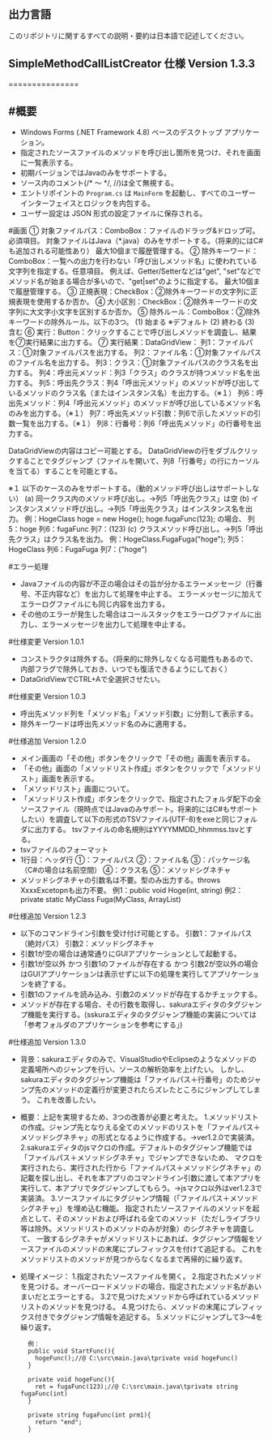 ## 出力言語
このリポジトリに関するすべての説明・要約は日本語で記述してください。

## SimpleMethodCallListCreator 仕様  Version 1.3.3
===============

#概要
----
- Windows Forms (.NET Framework 4.8) ベースのデスクトップ アプリケーション。
- 指定されたソースファイルのメソッドを呼び出し箇所を見つけ、それを画面に一覧表示する。
- 初期バージョンではJavaのみをサポートする。
- ソース内のコメント(/* ～ */, //)は全て無視する。
- エントリポイントの `Program.cs` は `MainForm` を起動し、すべてのユーザー インターフェイスとロジックを内包する。
- ユーザー設定は JSON 形式の設定ファイルに保存される。


#画面
① 対象ファイルパス：ComboBox：ファイルのドラッグ&ドロップ可。必須項目。
   対象ファイルはJava（*.java）のみをサポートする。（将来的にはC#も追加される可能性あり）
   最大10個まで履歴管理する。
② 除外キーワード：ComboBox：一覧への出力を行わない「呼び出しメソッド名」に使われている文字列を指定する。任意項目。
   例えば、Getter/Setterなどは"get", "set"などでメソッド名が始まる場合が多いので、"get|set"のように指定する。
   最大10個まで履歴管理する。
③ 正規表現：CheckBox：②除外キーワードの文字列に正規表現を使用するか否か。
④ 大小区別：CheckBox：②除外キーワードの文字列に大文字小文字を区別するか否か。
⑤ 除外ルール：ComboBox：②除外キーワードの除外ルール。以下の3つ。
   (1) 始まる   ※デフォルト
   (2) 終わる
   (3) 含む
⑥ 実行：Button：クリックすることで呼び出しメソッドを調査し、結果を⑦実行結果に出力する。
⑦ 実行結果：DataGridView：
   列1：ファイルパス：①対象ファイルパスを出力する。
   列2：ファイル名：①対象ファイルパスのファイル名を出力する。
   列3：クラス：①対象ファイルパスのクラス名を出力する。
   列4：呼出元メソッド：列3「クラス」のクラスが持つメソッド名を出力する。
   列5：呼出先クラス：列4「呼出元メソッド」のメソッドが呼び出しているメソッドのクラス名（またはインスタンス名）を出力する。（※１）
   列6：呼出先メソッド：列4「呼出元メソッド」のメソッドが呼び出しているメソッド名のみを出力する。（※１）
   列7：呼出先メソッド引数：列6で示したメソッドの引数一覧を出力する。（※１）
   列8：行番号：列6「呼出先メソッド」の行番号を出力する。

   DataGridViewの内容はコピー可能とする。
   DataGridViewの行をダブルクリックすることでタグジャンプ（ファイルを開いて、列8「行番号」の行にカーソルを当てる）することを可能とする。

※１
以下のケースのみをサポートする。（動的メソッド呼び出しはサポートしない）
(a) 同一クラス内のメソッド呼び出し。→列5「呼出先クラス」は空
(b) インスタンスメソッド呼び出し。→列5「呼出先クラス」はインスタンス名を出力。
    例：HogeClass hoge = new Hoge();
        hoge.fugaFunc(123);
        の場合、
        列5：hoge
        列6：fugaFunc
        列7：(123)
(c) クラスメソッド呼び出し。→列5「呼出先クラス」はクラス名を出力。
    例：HogeClass.FugaFuga("hoge");
        列5：HogeClass
        列6：FugaFuga
        列7：("hoge")

#エラー処理
- Javaファイルの内容が不正の場合はその旨が分かるエラーメッセージ（行番号、不正内容など）を出力して処理を中止する。
  エラーメッセージに加えてエラーログファイルにも同じ内容を出力する。
- その他のエラーが発生した場合はコールスタックをエラーログファイルに出力し、エラーメッセージを出力して処理を中止する。



#仕様変更  Version 1.0.1
- コンストラクタは除外する。（将来的に除外しなくなる可能性もあるので、内部フラグで除外しておき、いつでも復活できるようにしておく）
- DataGridViewでCTRL+Aで全選択させたい。

#仕様変更  Version 1.0.3
- 呼出先メソッド列を「メソッド名」「メソッド引数」に分割して表示する。
- 除外キーワードは呼出先メソッド名のみに適用する。


#仕様追加  Version 1.2.0
- メイン画面の「その他」ボタンをクリックで「その他」画面を表示する。
- 「その他」画面の「メソッドリスト作成」ボタンをクリックで「メソッドリスト」画面を表示する。
- 「メソッドリスト」画面について。
 - 「メソッドリスト作成」ボタンをクリックで、指定されたフォルダ配下の全ソースファイル（現時点ではJavaのみサポート。将来的にはC#もサポートしたい）を調査して以下の形式のTSVファイル(UTF-8)をexeと同じフォルダに出力する。
   tsvファイルの命名規則はYYYYMMDD_hhmmss.tsvとする。
 - tsvファイルのフォーマット
  - 1行目：ヘッダ行
    ①：ファイルパス
    ②：ファイル名
    ③：パッケージ名（C#の場合は名前空間）
    ④：クラス名
    ⑤：メソッドシグネチャ
  - メソッドシグネチャの引数名は不要。型のみ出力する。throws XxxxExcetopnも出力不要。
    例1：public void Hoge(int, string)
    例2：private static MyClass Fuga(MyClass, ArrayList)

#仕様追加  Version 1.2.3
- 以下のコマンドライン引数を受け付け可能とする。
  引数1：ファイルパス（絶対パス）
  引数2：メソッドシグネチャ
- 引数1が空の場合は通常通りにGUIアプリケーションとして起動する。
- 引数1が空以外 かつ 引数1のファイルが存在する かつ 引数2が空以外の場合はGUIアプリケーションは表示せずに以下の処理を実行してアプリケーションを終了する。
 - 引数1のファイルを読み込み、引数2のメソッドが存在するかチェックする。
 - メソッドが存在する場合、その行数を取得し、sakuraエディタのタグジャンプ機能を実行する。(sskuraエディタのタグジャンプ機能の実装については「参考フォルダのアプリケーションを参考にする」)

#仕様追加  Version 1.3.0
- 背景：sakuraエディタのみで、VisualStudioやEclipseのようなメソッドの定義場所へのジャンプを行い、ソースの解析効率を上げたい。
        しかし、sakuraエディタのタグジャンプ機能は「ファイルパス＋行番号」のためジャンプ先のメソッドの定義行が変更されたらズレたところにジャンプしてしまう。
        これを改善したい。
- 概要：上記を実現するため、3つの改善が必要と考えた。
        1.メソッドリストの作成。ジャンプ先となりえる全てのメソッドのリストを「ファイルパス＋メソッドシグネチャ」の形式となるように作成する。→ver1.2.0で実装済。
        2.sakuraエディタのjsマクロの作成。デフォルトのタグジャンプ機能では「ファイルパス＋メソッドシグネチャ」でジャンプできないため、
          マクロを実行されたら、実行された行から「ファイルパス＋メソッドシグネチャ」の記載を探し出し、それを本アプリのコマンドライン引数に渡して本アプリを実行して、本アプリでタグジャンプしてもらう。→jsマクロ以外はver1.2.3で実装済。
        3.ソースファイルにタグジャンプ情報（「ファイルパス＋メソッドシグネチャ」）を埋め込む機能。
          指定されたソースファイルのメソッドを起点として、そのメソッドおよび呼ばれる全てのメソッド（ただしライブラリ等は除外。メソッドリストのメソッドのみが対象）のシグネチャを調査して、
          一致するシグネチャがメソッドリストにあれば、タグジャンプ情報をソースファイルのメソッドの末尾にプレフィックスを付けて追記する。
          これをメソッドリストのメソッドが見つからなくなるまで再帰的に繰り返す。
- 処理イメージ：
        1.指定されたソースファイルを開く。
        2.指定されたメソッドを見つける。オーバーロードメソッドの場合、指定されたメソッド名があいまいだとエラーとする。
        3.2で見つけたメソッドから呼ばれているメソッドリストのメソッドを見つける。
        4.見つけたら、メソッドの末尾にプレフィックス付きでタグジャンプ情報を追記する。
        5.メソッドにジャンプして3～4を繰り返す。

        例：
        public void StartFunc(){
          hogeFunc();//@ C:\src\main.java\tprivate void hogeFunc()
        }
        
        private void hogeFunc(){
          ret = fugaFunc(123);//@ C:\src\main.java\tprivate string fugaFunc(int)
        }

        private string fugaFunc(int prm1){
          return "end";
        }

